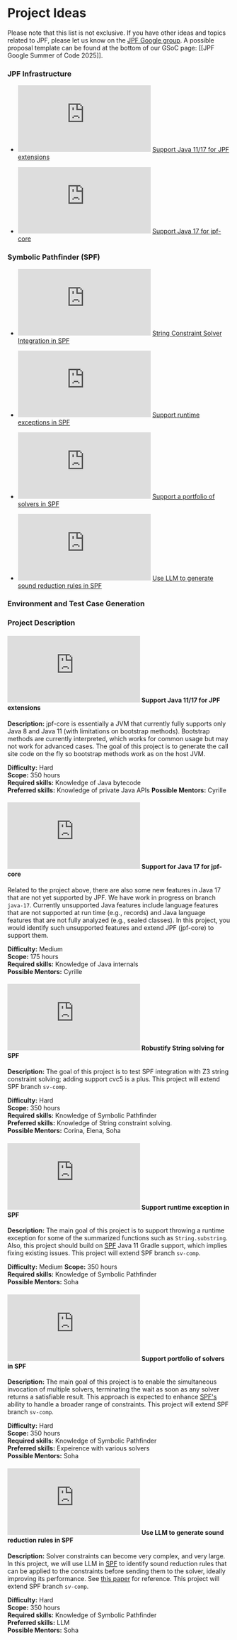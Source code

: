 # Project Ideas

Please note that this list is not exclusive. If you have other ideas and topics related to JPF, please let us know on the [JPF Google group](https://groups.google.com/forum/#!forum/java-pathfinder.md).
A possible proposal template can be found at the bottom of our GSoC page: [[JPF Google Summer of Code 2025]].

### JPF Infrastructure

* ![#f03c15](https://placehold.co/15x15/f03c15/f03c15.png.md) [Support Java 11/17 for JPF extensions](#support-java-11.md) <Cyrille>

*  ![#FFD700](https://placehold.co/15x15/ffd700/ffd700.png.md) [Support Java 17 for jpf-core](#support-java-17.md) <Cyrille> 

<!-- ### JPF Application Domains -->

<!-- * [Model Checking Distributed Java Applications](#model-checking-distributed-java-applications.md) <Cyrille> -->

<!-- * [Verification of Multi Agent Systems](#verification-of-multi-agent-systems.md) <Franco><Eric><CheckWithNeha> -->

<!--* [Verification of Actor-based Systems](#verification-of-actor-based-systems.md) <Nastaran> -->

<!--* [Verification of Event-Driven Applications](#verification-of-event-driven-applications.md) <Oksana>-->

<!-- * [Verification of epistemic properties of Java programs](#verification-of-epistemic-properties-of-java-programs.md) <Franco><Nikos> -->

<!-- ### Separation Logic

* [Verification of unbounded heap-manipulating programs via learning](#verification-of-unbounded-heap-manipulating-programs-via-learning.md) <Loc><Sang> -->

<!-- ### Automatic Program Repair -->

<!-- * [Automatic program repair using annotations](#automatic-program-repair-using-annotations.md) <Bach><Vaibhav><Eric><Corina> -->

### Symbolic Pathfinder (SPF)

<!-- * ![#f03c15](https://placehold.co/15x15/f03c15/f03c15.png.md) [Support Java 11+ for SPF](#support-java-11-for-spf.md) <Yannic><Corina> -->

<!-- * [Support gradle for SPF](#support-gradle-for-spf.md) <Yannic><Corina> -->

* ![#f03c15](https://placehold.co/15x15/f03c15/f03c15.png.md) [String Constraint Solver Integration in SPF](#improving-string-analysis-in-spf.md) <Yannic><Corina><Elena><Soha>

* ![#FFD700](https://placehold.co/15x15/ffd700/ffd700.png.md) [Support runtime exceptions in SPF](#runtime-exception-in-spf.md) <Soha>

* ![#f03c15](https://placehold.co/15x15/f03c15/f03c15.png.md) [Support a portfolio of solvers in SPF](#solvers-portfolio-in-spf.md) <Soha>

* ![#f03c15](https://placehold.co/15x15/f03c15/f03c15.png.md) [Use LLM to generate sound reduction rules in SPF](#llm-reduction-rules-in-spf.md) <Soha>

<!-- * [Support Bit-Vector Floating Point in SPF](#bvfloating-point-in-spf.md) <Soha> -->

<!-- * [Refactoring SPF constraint library](#refactoring-spf-constraint-library.md) <Elena> -->

<!-- * [Handling Native Calls in the Context of Symbolic Execution](#handling-native-calls-in-the-context-of-symbolic-execution.md) <Corina><Nastaran> -->

<!-- * [Comparison between concolic execution and classical symbolic execution](#comparison-between-concolic-and-classical-symbolic-execution.md) -->

<!-- * [Generic GREEN](#generic-green.md) <Willem> -->

<!-- * [Improving Symbolic PathFinder](#improving-symbolic-pathfinder.md) <Kasper><Corina> -->

<!-- * [Improving Sampling of Symbolic Paths](#improving-sampling-of-symbolic-paths.md) <Kasper> -->

<!-- * [Hash-consing for SPF](#hash-consing-for-spf.md) <Vaibhav> -->

<!-- * [Visualizing ChoiceGenerator tree for SPF](#visualizing-choicegenerator-tree-for-spf.md) <Vaibhav> -->

<!-- * [Combinatorial testing of configuration options for SPF](#combinatorial-testing-of-configuration-options-for-spf.md) <Vaibhav> -->

<!-- * [Beneficial path-merging for SPF](#beneficial-path-merging-for-spf.md) <Vaibhav> -->

<!--### Hybrid Fuzzing-->

<!-- * [Whitebox Fuzzer and Grammar Learner](#whitebox-fuzzer-and-grammar-learner.md)  -->

<!-- * [Fuzzing and Symbolic Execution](#fuzzing-and-symbolic-execution.md) <Corina><Yannic> -->


<!-- ### Smart Contract -->

<!-- * [Smart Contract Analysis](#smart-contract-analysis.md) <Cyrille> -->



<!-- ### Android -->

<!-- * [Analysis of Android Applications](#analysis-of-android-applications.md) -->



<!-- ### Concolic Execution -->

<!-- * [JDart maintenance and scalability](#jdart-maintenance-and-scalability.md) <Falk> -->

<!--
* [New Features for JDart](#new-features-for-jdart.md) <Kasper>

* [Concolic Execution for Android Apps](#concolic-execution-for-android-apps.md) <Kasper>

* [Support for parallel or distributed exploration in JDart](#support-for-parallel-or-distributed-exploration-in-jdart-and-regression-tests-for-jdart.md)

* [Regression tests for JDart](#support-for-parallel-or-distributed-exploration-in-jdart-and-regression-tests-for-jdart.md)-->



### Environment and Test Case Generation

<!-- * [Environment and Test Case Generation for Specific Domains](#environment-and-test-case-generation-for-specific-domains.md) <Oksana> -->

<!-- * ![#FFD700](https://placehold.co/15x15/ffd700/ffd700.png.md) [Model-based Testing with Modbat for JPF](#mbt-modbat.md) <Cyrille> -->

<!-- * [Minimizing test-cases for branch coverage of Path-Merged Regions](#minimize-testcases-path-merging.md) <Soha> -->

<!-- * [Method summaries, extended](#method-summaries.md)<Cyrille><Pavel> -->

<!-- * [Environment and Test Case Generation for Symbolic Execution](#environment-and-test-case-generation-for-symbolic-execution.md) <Oksana>

<!-- * [Test Case Generation for Evolving Applications](#test-case-generation-for-evolving-applications.md) <Oksana> -->



<!-- ### JPF Extensions and External Systems Interfacing -->

<!-- * [Evaluating jpf-psyco](#evaluating-jpf-psyco.md) <Kasper><CheckWithFalk> -->



<!-- ### Symbolic Data-race Detection -->

<!-- * [Symbolic data-race detection for Habanero Java](#symbolic-data-race-detection-for-habanero-java.md) <Eric> -->



### Project Description

<a name="support-java-11"></a>
#### ![#f03c15](https://placehold.co/15x15/f03c15/f03c15.png.md) Support Java 11/17 for JPF extensions

**Description:**
jpf-core is essentially a JVM that currently fully supports only Java 8 and Java 11 (with limitations on bootstrap methods). Bootstrap methods are currently interpreted, which works for common usage but may not work for advanced cases. The goal of this project is to generate the call site code on the fly so bootstrap methods work as on the host JVM. 

**Difficulty:** Hard  
**Scope:** 350 hours  
**Required skills:** Knowledge of Java bytecode  
**Preferred skills:** Knowledge of private Java APIs 
**Possible Mentors:** Cyrille

<a name="support-java-17"></a>
#### ![#FFD700](https://placehold.co/15x15/ffd700/ffd700.png.md) Support for Java 17 for jpf-core

Related to the project above, there are also some new features in Java 17 that are not yet supported by JPF. We have work in progress on branch `java-17`. Currently unsupported Java features include language features that are not supported at run time (e.g., records) and Java language features that are not fully analyzed (e.g., sealed classes). In this project, you would identify such unsupported features and extend JPF (jpf-core) to support them.

**Difficulty:** Medium  
**Scope:** 175 hours  
**Required skills:** Knowledge of Java internals  
**Possible Mentors:** Cyrille

<!--
<a name="mbt-modbat"></a>
#### ![#FFD700](https://placehold.co/15x15/ffd700/ffd700.png.md) Test Case Generation/Model-based Testing with Modbat for JPF

**Description:**
JPF requires test cases as a starting point to explore a system. It is therefore suitable to use
test case generation to create test cases automatically. [Modbat](https://github.com/cyrille-artho/modbat/.md) is an open-source tool for test case generation. For testing concurrent software,
an obvious choice would be to combine Modbat (to generate tests) with JPF (to execute tests and
find concurrency problems). This has been done once as a [proof of concept](https://people.kth.se/~artho/papers/ase-2013-preprint.pdf.md) but is not supported in the current version of Modbat.
The main reason for this is that Modbat's reporting has to read and parse bytecode, which requires
access to some native code that JPF does not support.
The goal is to find all problems where Modbat requires native access, and to use jpf-nhandler
to resolve as many of these cases as possible. Remaining cases can be handled with custom model/peer classes, perhaps not with the full feature set, but at least to avoid JPF aborting due to an unsupported feature.

**Difficulty:** Medium  
**Scope:** 350 hours  
**Required skills:** Knowledge of Java Pathfinder  
**Preferred skills:** Knowledge of test generation  
**Possible Mentors:** Cyrille
-->

<!--
<a name="support-gradle-for-spf"></a>
#### Support for gradle for SPF

**Description:**
The goal of this project is to (1) implement gradle support for Symbolic Pathfinder, (2) to update the extension template, including gradle support and updated documentation.

**Difficulty:** Easy  
**Scope:** 175 hours  
**Required skills:** Knowledge of Java Pathfinder and Gradle build automation  
**Preferred skills:** Knowledge of Symbolic Pathfinder  
**Possible Mentors:** Yannic, Corina
-->

<!-- 
<a name="support-java-11-for-spf"></a>
#### ![#f03c15](https://placehold.co/15x15/f03c15/f03c15.png.md) Support for Java v11 for SPF

**Description:**
The goal of this project is to upgrade SPF to work with Java 11.

**Difficulty:** Hard  
**Scope:** 350 hours  
**Required skills:** Knowledge of Symbolic Pathfinder   
**Preferred skills:** Knowledge of Java v11  
**Possible Mentors:** Yannic, Corina

-->

<a name="improving-string-analysis-in-spf"></a>
#### ![#f03c15](https://placehold.co/15x15/f03c15/f03c15.png.md) Robustify String solving for SPF

**Description:**
The goal of this project is to test SPF integration with Z3 string constraint solving; adding support cvc5 is a plus. This project will extend SPF branch `sv-comp`.


**Difficulty:** Hard  
**Scope:** 350 hours  
**Required skills:** Knowledge of Symbolic Pathfinder   
**Preferred skills:** Knowledge of String constraint solving.  
**Possible Mentors:** Corina, Elena, Soha


<a name="runtime-exception-in-spf"></a>
#### ![#FFD700](https://placehold.co/15x15/ffd700/ffd700.png.md) Support runtime exception in SPF

**Description:**
The main goal of this project is to support throwing a runtime exception for some of the summarized functions such as `String.substring`. Also, this project should build on [SPF](https://github.com/symbolicpathfinder/jpf-symbc.md) Java 11 Gradle support, which implies fixing existing issues. This project will extend SPF branch `sv-comp`.


**Difficulty:** Medium
**Scope:** 350 hours    
**Required skills:** Knowledge of Symbolic Pathfinder   
**Possible Mentors:** Soha


<a name="solvers-portfolio-in-spf"></a>
#### ![#f03c15](https://placehold.co/15x15/f03c15/f03c15.png.md) Support portfolio of solvers in SPF

**Description:**
The main goal of this project is to enable the simultaneous invocation of multiple solvers, terminating the wait as soon as any solver returns a satisfiable result. This approach is expected to enhance [SPF's](https://github.com/symbolicpathfinder/jpf-symbc.md) ability to handle a broader range of constraints. This project will extend SPF branch `sv-comp`. 


**Difficulty:** Hard  
**Scope:** 350 hours  
**Required skills:** Knowledge of Symbolic Pathfinder   
**Preferred skills:** Expeirence with various solvers   
**Possible Mentors:** Soha


<a name="llm-reduction-rules-in-spf"></a>
#### ![#f03c15](https://placehold.co/15x15/f03c15/f03c15.png.md) Use LLM to generate sound reduction rules in SPF

**Description:**
Solver constraints can become very complex, and very large. In this project, we will use LLM in [SPF](https://github.com/symbolicpathfinder/jpf-symbc.md) to identify sound reduction rules that can be applied to the constraints before sending them to the solver, ideally improving its performance. See [this paper](https://link.springer.com/chapter/10.1007/978-3-642-39176-7_19.md) for reference. This project will extend SPF branch `sv-comp`.

**Difficulty:** Hard  
**Scope:** 350 hours  
**Required skills:** Knowledge of Symbolic Pathfinder     
**Preferred skills:** LLM  
**Possible Mentors:** Soha



<!--
 
<a name="minimize-testcases-path-merging"></a>
#### Minimizing Test-Cases for Branch Coverage of Path-Merged Regions

**Description:**
When generating test cases for path-merging more branch obligations could be covered with a single test case. In this project, we will focus on ways to minimize the number of test cases generated from path-merging for branch coverage criteria. 

**Difficulty:** Medium  
**Required skills:** Knowledge of Symbolic PathFinder.  
**Preferred skills:** Knowledge of Java Ranger.  

-->
